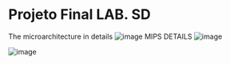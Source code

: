 ﻿# Projeto Final LAB. SD
 The microarchitecture in details
![image](https://user-images.githubusercontent.com/83244223/148828030-92c6e24b-d68b-432a-a4f6-1262e685dc21.png)
MIPS DETAILS
![image](https://user-images.githubusercontent.com/83244223/148827719-a2d8e91f-30b1-40c0-b7bc-ae4b453cc261.png)

![image](https://user-images.githubusercontent.com/83244223/148828463-1c3285d9-51db-4f2f-82d4-dcc84ab18d72.png)


